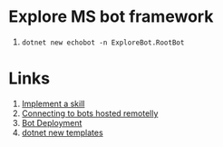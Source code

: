 # Explore MS bot framework


1. `dotnet new echobot -n ExploreBot.RootBot`

# Links
1. [Implement a skill](https://docs.microsoft.com/en-us/azure/bot-service/skill-implement-skill)
1. [Connecting to bots hosted remotelly](https://github.com/microsoft/botframework-emulator/wiki/Getting-Started#connecting-to-bots-hosted-remotely)
1. [Bot Deployment](https://docs.microsoft.com/en-us/azure/bot-service/bot-builder-deploy-az-cli)
1. [dotnet new templates](https://github.com/microsoft/BotBuilder-Samples/tree/master/generators/dotnet-templates)
